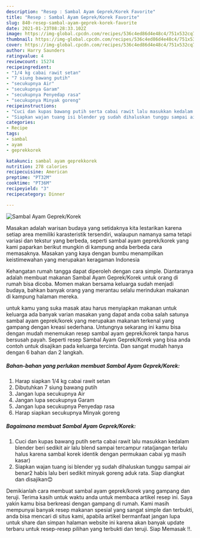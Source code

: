```yaml
---
description: "Resep : Sambal Ayam Geprek/Korek Favorite"
title: "Resep : Sambal Ayam Geprek/Korek Favorite"
slug: 840-resep-sambal-ayam-geprek-korek-favorite
date: 2021-01-23T08:28:33.102Z
image: https://img-global.cpcdn.com/recipes/536c4ed86d4e48c4/751x532cq70/sambal-ayam-geprekkorek-foto-resep-utama.jpg
thumbnail: https://img-global.cpcdn.com/recipes/536c4ed86d4e48c4/751x532cq70/sambal-ayam-geprekkorek-foto-resep-utama.jpg
cover: https://img-global.cpcdn.com/recipes/536c4ed86d4e48c4/751x532cq70/sambal-ayam-geprekkorek-foto-resep-utama.jpg
author: Harry Saunders
ratingvalue: 4
reviewcount: 15274
recipeingredient:
- "1/4 kg cabai rawit setan"
- "7 siung bawang putih"
- "secukupnya Air"
- "secukupnya Garam"
- "secukupnya Penyedap rasa"
- "secukupnya Minyak goreng"
recipeinstructions:
- "Cuci dan kupas bawang putih serta cabai rawit lalu masukkan kedalam blender beri sedikit air lalu blend sampai tercampur rata(jangan terlalu halus karena sambal korek identik dengan permukaan cabai yg masih kasar)"
- "Siapkan wajan tuang isi blender yg sudah dihaluskan tunggu sampai air benar2 habis lalu beri sedikit minyak goreng aduk rata. Siap diangkat dan disajikan😊"
categories:
- Recipe
tags:
- sambal
- ayam
- geprekkorek

katakunci: sambal ayam geprekkorek 
nutrition: 278 calories
recipecuisine: American
preptime: "PT32M"
cooktime: "PT36M"
recipeyield: "3"
recipecategory: Dinner

---
```



![Sambal Ayam Geprek/Korek](https://img-global.cpcdn.com/recipes/536c4ed86d4e48c4/751x532cq70/sambal-ayam-geprekkorek-foto-resep-utama.jpg)

Masakan adalah warisan budaya yang setidaknya kita lestarikan karena setiap area memiliki karasteristik tersendiri, walaupun namanya sama tetapi variasi dan tekstur yang berbeda, seperti sambal ayam geprek/korek yang kami paparkan berikut mungkin di kampung anda berbeda cara memasaknya. Masakan yang kaya dengan bumbu menampilkan keistimewahan yang merupakan keragaman Indonesia

Kehangatan rumah tangga dapat diperoleh dengan cara simple. Diantaranya adalah membuat makanan Sambal Ayam Geprek/Korek untuk orang di rumah bisa dicoba. Momen makan bersama keluarga sudah menjadi budaya, bahkan banyak orang yang merantau selalu merindukan makanan di kampung halaman mereka.



untuk kamu yang suka masak atau harus menyiapkan makanan untuk keluarga ada banyak varian masakan yang dapat anda coba salah satunya sambal ayam geprek/korek yang merupakan makanan terkenal yang gampang dengan kreasi sederhana. Untungnya sekarang ini kamu bisa dengan mudah menemukan resep sambal ayam geprek/korek tanpa harus bersusah payah.
Seperti resep Sambal Ayam Geprek/Korek yang bisa anda contoh untuk disajikan pada keluarga tercinta. Dan sangat mudah hanya dengan 6 bahan dan 2 langkah.


<!--inarticleads1-->

##### Bahan-bahan yang perlukan membuat Sambal Ayam Geprek/Korek:

1. Harap siapkan 1/4 kg cabai rawit setan
1. Dibutuhkan 7 siung bawang putih
1. Jangan lupa secukupnya Air
1. Jangan lupa secukupnya Garam
1. Jangan lupa secukupnya Penyedap rasa
1. Harap siapkan secukupnya Minyak goreng




<!--inarticleads2-->

##### Bagaimana membuat  Sambal Ayam Geprek/Korek:

1. Cuci dan kupas bawang putih serta cabai rawit lalu masukkan kedalam blender beri sedikit air lalu blend sampai tercampur rata(jangan terlalu halus karena sambal korek identik dengan permukaan cabai yg masih kasar)
1. Siapkan wajan tuang isi blender yg sudah dihaluskan tunggu sampai air benar2 habis lalu beri sedikit minyak goreng aduk rata. Siap diangkat dan disajikan😊




Demikianlah cara membuat sambal ayam geprek/korek yang gampang dan teruji. Terima kasih untuk waktu anda untuk membaca artikel resep ini. Saya yakin kamu bisa berkreasi dengan gampang di rumah. Kami masih mempunyai banyak resep makanan spesial yang sangat simple dan terbukti, anda bisa mencari di situs kami, apabila artikel bermanfaat jangan lupa untuk share dan simpan halaman website ini karena akan banyak update terbaru untuk resep-resep pilihan yang terbukti dan teruji. Siap Memasak !!. 
